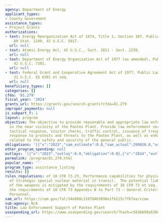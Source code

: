 ```yaml
---
agency: Department of Energy
applicant_types:
- County Government
assistance_types:
- Project Grants
authorizations:
- text: Energy Reorganization Act of 1974, Title 1, Section 107, Public Law 93-438;
    88 Stat. 1240, 42 U.S.C. 5817.
  url: null
- text: Atomic Energy Act, 42 U.S.C., Sect. 2011 - Sect. 2259.
  url: null
- text: Department of Energy Organization Act of 1977 (as amended), Public Law 95-91,
    42 U.S.C. 7101.
  url: null
- text: Federal Grant and Cooperative Agreement Act of 1977, Public Law 95-224, Section
    31 U.S.C. §§ 6301 et seq.
  url: null
beneficiary_types: []
categories: []
cfda: '81.279'
fiscal_year: '2024'
grants_url: https://grants.gov/search-grants?cfda=81.279
improper_payments: null
is_subpart_f: 1
layout: program
objective: The objective to provide reasonable and appropriate law enforcement “Patrols”
  in the near vicinity of the Pantex Plant. Provide law enforcement services including
  tactical response, visitor checks, traffic control, issuance of trespassing notifications,
  response to protests and threats to the Pantex Plant, as well as enhanced surveillance
  related to the safety and security of the general public.
obligations: '[{"x":"2023","sam_estimate":0.0,"sam_actual":299920.0,"usa_spending_actual":0.0},{"x":"2024","sam_estimate":0.0,"sam_actual":399999.0,"usa_spending_actual":0.0},{"x":"2025","sam_estimate":0.0,"sam_actual":400000.0,"usa_spending_actual":0.0}]'
other_program_spending: null
outlays: '[{"x":"2023","outlay":0.0,"obligation":0.0},{"x":"2024","outlay":0.0,"obligation":0.0},{"x":"2025","outlay":0.0,"obligation":0.0}]'
permalink: /program/81.279.html
popular_name: ''
program_type: assistance_listing
results: []
rules_regulations: of 10 CFR 73.25, Performance capabilities for physical protection
  of strategic special nuclear material in transit.  The potential liability for use
  of the weapons is mitigated by the requirements of 10 CFR 73 et seq., including
  the requirements of 10 CFR 73 Appendix B to Part 73 – General Criteria for Security
  Personnel.
sam_url: https://sam.gov/fal/34e888c31078463898e1fb215c7f67ea/view
sub-agency: N/A
title: Law Enforcement Support of Pantex Plant
usaspending_url: https://www.usaspending.gov/search/?hash=c5816699a538e65727bd0b434a917134
---
```

